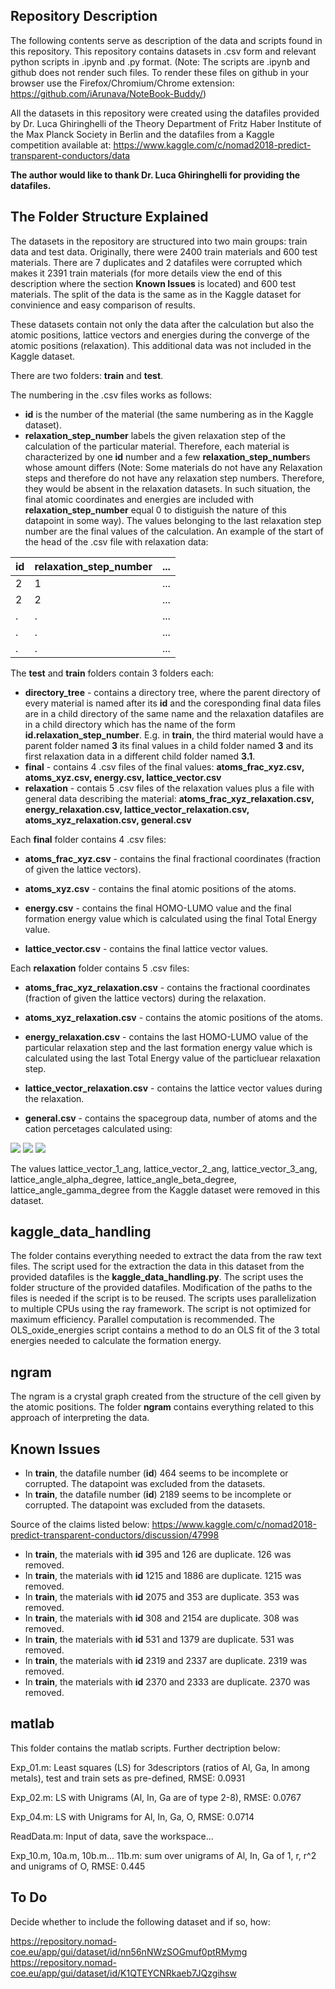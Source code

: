 ## Repository Description
The following contents serve as description of the data and scripts found in this repository. This repository contains datasets in .csv form and relevant python scripts in .ipynb and .py format.
(Note: The scripts are .ipynb and github does not render such files. To render these files on github in your browser use the Firefox/Chromium/Chrome extension: https://github.com/iArunava/NoteBook-Buddy/)

All the datasets in this repository were created using the datafiles provided by Dr. Luca Ghiringhelli of the Theory Department of Fritz Haber Institute of the Max Planck Society in Berlin and the datafiles from a Kaggle competition available at: https://www.kaggle.com/c/nomad2018-predict-transparent-conductors/data

**The author would like to thank Dr. Luca Ghiringhelli for providing the datafiles.**

## The Folder Structure Explained
The datasets in the repository are structured into two main groups: train data and test data. Originally, there were 2400 train materials and 600 test materials. There are 7 duplicates and 2 datafiles were corrupted which makes it 2391 train materials (for more details view the end of this description where the section **Known Issues** is located) and 600 test materials. The split of the data is the same as in the Kaggle dataset for convinience and easy comparison of results.

These datasets contain not only the data after the calculation but also the atomic positions, lattice vectors and energies during the converge of the atomic positions (relaxation). This additional data was not included in the Kaggle dataset.

There are two folders: **train** and **test**.

The numbering in the .csv files works as follows: 
* **id** is the number of the material (the same numbering as in the Kaggle dataset).
* **relaxation_step_number** labels the given relaxation step of the calculation of the particular material. Therefore, each material is characterized by one **id** number and a few **relaxation_step_number**s whose amount differs (Note: Some materials do not have any Relaxation steps and therefore do not have any relaxation step numbers. Therefore, they would be absent in the relaxation datasets. In such situation, the final atomic coordinates and energies are included with **relaxation_step_number** equal 0 to distiguish the nature of this datapoint in some way). The values belonging to the last relaxation step number are the final values of the calculation.
An example of the start of the head of the .csv file with relaxation data:

id | relaxation_step_number | ...
------------ | ------------- | -------------
2 | 1 | ...
2 | 2 | ...
. | . | ...
. | . | ...
. | . | ...

The **test** and **train** folders contain 3 folders each:
* **directory_tree** - contains a directory tree, where the parent directory of every material is named after its **id** and the coresponding final data files are in a child directory of the same name and the relaxation datafiles are in a child directory which has the name of the form **id.relaxation_step_number**. E.g. in **train**, the third material would have a parent folder named **3** its final values in a child folder named **3** and its first relaxation data in a different child folder named **3.1**.
* **final** - contains 4 .csv files of the final values: **atoms_frac_xyz.csv, atoms_xyz.csv, energy.csv, lattice_vector.csv**
* **relaxation** - contais 5 .csv files of the relaxation values plus a file with general data describing the material: **atoms_frac_xyz_relaxation.csv, energy_relaxation.csv, lattice_vector_relaxation.csv, atoms_xyz_relaxation.csv, general.csv**

Each **final** folder contains 4 .csv files:
* **atoms_frac_xyz.csv** - contains the final fractional coordinates (fraction of given the lattice vectors).

* **atoms_xyz.csv** - contains the final atomic positions of the atoms.

* **energy.csv** - contains the final HOMO-LUMO value and the final formation energy value which is calculated using the final Total Energy value.

* **lattice_vector.csv** - contains the final lattice vector values.


Each **relaxation** folder contains 5 .csv files:
* **atoms_frac_xyz_relaxation.csv** - contains the fractional coordinates (fraction of given the lattice vectors) during the relaxation.

* **atoms_xyz_relaxation.csv** - contains the atomic positions of the atoms.

* **energy_relaxation.csv** - contains the last HOMO-LUMO value of the particular relaxation step and the last formation energy value which is calculated using the last Total Energy value of the particluear relaxation step.

* **lattice_vector_relaxation.csv** - contains the lattice vector values during the relaxation.

* **general.csv** - contains the spacegroup data, number of atoms and the cation percetages calculated using:

<img src="https://render.githubusercontent.com/render/math?math=x = \frac{ n_{Al} }{ n_{Al} %2B n_{Ga} %2B n_{In} } ">
<img src="https://render.githubusercontent.com/render/math?math=y = \frac{ n_{Ga} }{ n_{Al} %2B n_{Ga} %2B n_{In} } ">
<img src="https://render.githubusercontent.com/render/math?math=z = \frac{ n_{In} }{ n_{Al} %2B n_{Ga} %2B n_{In} } ">

The values lattice_vector_1_ang, lattice_vector_2_ang, lattice_vector_3_ang, lattice_angle_alpha_degree, lattice_angle_beta_degree, lattice_angle_gamma_degree from the Kaggle dataset were removed in this dataset.

## kaggle_data_handling
The folder contains everything needed to extract the data from the raw text files. The script used for the extraction the data in this dataset from the provided datafiles is the **kaggle_data_handling.py**. The script uses the folder structure of the provided datafiles. Modification of the paths to the files is needed if the script is to be reused. The scripts uses parallelization to multiple CPUs using the ray framework. The script is not optimized for maximum efficiency. Parallel computation is recommended. The OLS_oxide_energies script contains a method to do an OLS fit of the 3 total energies needed to calculate the formation energy.

## ngram
The ngram is a crystal graph created from the structure of the cell given by the atomic positions. The folder **ngram** contains everything related to this approach of interpreting the data.

## Known Issues
* In **train**, the datafile number (**id**) 464 seems to be incomplete or corrupted. The datapoint was excluded from the datasets.
* In **train**, the datafile number (**id**) 2189 seems to be incomplete or corrupted. The datapoint was excluded from the datasets.

Source of the claims listed below: https://www.kaggle.com/c/nomad2018-predict-transparent-conductors/discussion/47998
* In **train**, the materials with **id** 395 and 126 are duplicate. 126 was removed.
* In **train**, the materials with **id** 1215 and 1886 are duplicate. 1215 was removed.
* In **train**, the materials with **id** 2075 and 353 are duplicate. 353 was removed.
* In **train**, the materials with **id** 308 and 2154 are duplicate. 308 was removed.
* In **train**, the materials with **id** 531 and 1379 are duplicate. 531 was removed.
* In **train**, the materials with **id** 2319 and 2337 are duplicate. 2319 was removed.
* In **train**, the materials with **id** 2370 and 2333 are duplicate. 2370 was removed.

## matlab
This folder contains the matlab scripts. Further dectription below:

Exp_01.m: Least squares (LS) for 3descriptors (ratios of Al, Ga, In among metals), test and train sets as pre-defined, RMSE: 0.0931

Exp_02.m: LS with Unigrams (Al, In, Ga are of type 2-8), RMSE: 0.0767

Exp_04.m: LS with Unigrams for Al, In, Ga, O, RMSE: 0.0714

ReadData.m: Input of data, save the workspace...

Exp_10.m, 10a.m, 10b.m... 11b.m: sum over unigrams of Al, In, Ga of 1, r, r^2 and unigrams of O, RMSE: 0.445

## To Do
Decide whether to include the following dataset and if so, how:

https://repository.nomad-coe.eu/app/gui/dataset/id/nn56nNWzSOGmuf0ptRMymg
https://repository.nomad-coe.eu/app/gui/dataset/id/K1QTEYCNRkaeb7JQzgihsw

